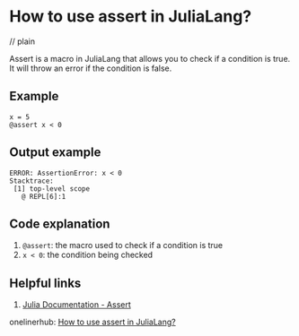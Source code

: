 # How to use assert in JuliaLang?
// plain

Assert is a macro in JuliaLang that allows you to check if a condition is true. It will throw an error if the condition is false.

## Example

```
x = 5
@assert x < 0
```

## Output example

```
ERROR: AssertionError: x < 0
Stacktrace:
 [1] top-level scope
   @ REPL[6]:1
```

## Code explanation


1. `@assert`: the macro used to check if a condition is true
2. `x < 0`: the condition being checked

## Helpful links

1. [Julia Documentation - Assert](https://docs.julialang.org/en/v1/base/base/#Base.assert)

onelinerhub: [How to use assert in JuliaLang?
](https://onelinerhub.com/julialang/how-to-use-assert-in-julialang)
